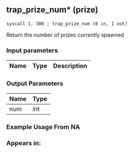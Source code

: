 ## trap_prize_num* (prize)

`syscall 1, 300 ; trap_prize_num (0 in, 1 out)`

Return the number of prizes currently spawned

### Input parameters
| Name | Type | Description
|------|------|------------


### Output Parameters
| Name | Type
|------|-----
| num   | int   
### Example Usage From NA



### Appears in:



